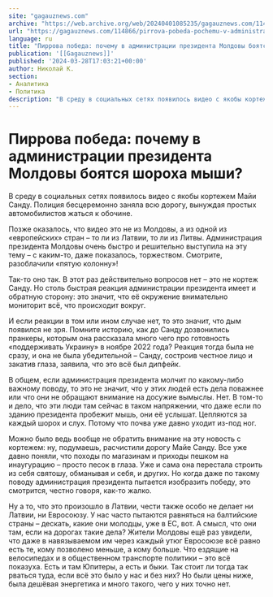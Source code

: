 ```yaml
---
site: "gagauznews.com"
archive: "https://web.archive.org/web/20240401085235/gagauznews.com/114866/pirrova-pobeda-pochemu-v-administratsii-prezidenta-moldovy-boyatsya-shoroha-myshi.html"
url: "https://gagauznews.com/114866/pirrova-pobeda-pochemu-v-administratsii-prezidenta-moldovy-boyatsya-shoroha-myshi.html"
language: ru
title: "Пиррова победа: почему в администрации президента Молдовы боятся шороха мыши?"
publication: '[[Gagauznews]]'
published: '2024-03-28T17:03:21+00:00'
author: Николай К.
section:
- Аналитика
- Политика
description: "В среду в социальных сетях появилось видео с якобы кортежем Майи Санду. Полиция бесцеремонно заняла всю дорогу, вынуждая простых автомобилистов жаться к обочине. Позже оказалось, что видео это не из Молдовы, а из одной из «европейских» стран – то ли из Латвии, то ли из Литвы. Администрация президента Молдовы очень быстро и решительно выступила на эту тему – с каким-то, даже показалось, торжеством. Смотрите, разоблачили «пятую колонну»! Так-то оно так. В этот раз действительно вопросов нет – это не кортеж Санду. Но столь быстрая реакция администрации президента имеет и обратную сторону: это значит, что её окружение внимательно мониторит всё, что […]"
---
```


# Пиррова победа: почему в администрации президента Молдовы боятся шороха мыши?

В среду в социальных сетях появилось видео с якобы кортежем Майи Санду. Полиция бесцеремонно заняла всю дорогу, вынуждая простых автомобилистов жаться к обочине.

Позже оказалось, что видео это не из Молдовы, а из одной из «европейских» стран – то ли из Латвии, то ли из Литвы. Администрация президента Молдовы очень быстро и решительно выступила на эту тему – с каким-то, даже показалось, торжеством. Смотрите, разоблачили «пятую колонну»!

Так-то оно так. В этот раз действительно вопросов нет – это не кортеж Санду. Но столь быстрая реакция администрации президента имеет и обратную сторону: это значит, что её окружение внимательно мониторит всё, что происходит вокруг.

И если реакции в том или ином случае нет, то это значит, что дым появился не зря. Помните историю, как до Санду дозвонились пранкеры, которым она рассказала много чего про готовность «поддерживать Украину» в ноябре 2022 года? Реакция тогда была не сразу, и она не была убедительной – Санду, состроив честное лицо и закатив глаза, заявила, что это всё был дипфейк.

В общем, если администрация президента молчит по какому-либо важному поводу, то это не значит, что у этих людей есть дела поважнее или что они не обращают внимание на досужие вымыслы. Нет. В том-то и дело, что эти люди там сейчас в таком напряжении, что даже если по зданию президента пробежит мышь, они её услышат. Цепляются за каждый шорох и слух. Потому что почва уже давно уходит из-под ног.

Можно было ведь вообще не обратить внимание на эту новость с кортежем: ну, подумаешь, расчистили дорогу Майе Санду. Все уже давно поняли, что походы по магазинам и приходы пешком на инаугурацию – просто песок в глаза. Уже и сама она перестала строить из себя святошу, обманывая и себя, и других. Но когда даже по такому поводу администрация президента пытается изобразить победу, это смотрится, честно говоря, как-то жалко.

Ну а то, что это произошло в Латвии, чести также особо не делает ни Латвии, ни Евросоюзу. У нас часто пытаются равняться на балтийские страны – дескать, какие они молодцы, уже в ЕС, вот. А смысл, что они там, если на дорогах такие дела? Жители Молдовы ещё раз увидели, что даже в навязываемом им через каждый утюг Евросоюзе всё равно есть те, кому позволено меньше, а кому больше. Что ездящие на велосипедах и в общественном транспорте политики – это всё показуха. Есть и там Юпитеры, а есть и быки. Так стоит ли тогда так рваться туда, если всё это было у нас и без них? Но были цены ниже, была дешёвая энергетика и много такого, чего у них точно нет.
